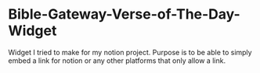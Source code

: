 # Bible-Gateway-Verse-of-The-Day-Widget
Widget I tried to make for my notion project. Purpose is to be able to simply embed a link for notion or any other platforms that only allow a link.
